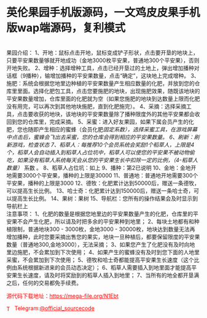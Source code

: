 # 英伦果园手机版源码，一文鸡皮皮果手机版wap端源码，复利模式

<br>果园介绍：              1、开地：鼠标点击开地，鼠标变成铲子形状，点击要开垦的地块上，只要平安果数量够就开地成功（金地3000枚平安果，普通地300个平安果），否则开地失败。                            2、增种：选择增种工具，点击已经开垦过的土地上，弹出增加播种对话框（9播种），输增加播种的平安果数量，点击“确定”，这块地上完成增种。              3、施肥：系统会根据您地里边种植的平安果数量产生相应数量的化肥，并放到您的仓库里里面。选择化肥包工具，点击您要施肥的地块，出现施肥效果，随既该地块的平安果数量增加，仓库里面的化肥就为空（如果您施肥的地块到达数量上限而化肥没有用完，可以再次到其他地块施肥，直到化肥施完）。              4、采摘：选择采摘工具，点击要收获的地块，该地块的平安果数量除了播种限度外的其他平安果都会收回到您的仓库里，完成采摘。              5、采蜜：进入好友果园，如果下属会员产生的化肥，您也随即产生相应的蜜蜂（会员化肥*固定系数），选择采蜜工具，在游戏屏幕中点击后，蜜蜂会飞出去采蜜，您的仓库会得到相应的平安果数量。              6、刷新：刷新游戏，检查状态              7、稻草人：每推荐10个会员系统会奖励1个稻草人，上限是4个，稻草人会自动插入到稻草人占位坑中，稻草人可以使您的平安果不被动物偷吃，如果没有稻草人系统每天会从您的平安果生长中扣除一定的比例，（4-稻草人数量）* 系数 。              8、稻草人占位坑：如上              9、播种：第2已说明              10、金地：金地开地需要3000个平安果，播种的上限是30000              11、普通地：普通地开地需要300个平安果，播种的上限是3000              12、德牧：化肥累计达到50000后，赠送一条德牧，可以提高生长比例。              13、哈士奇：化肥累计达到150000后，赠送一条哈士奇，可以提高生长比例。              14、果树：果树              15、导航栏：您所有的操作结果会及时显示到导航栏上<br>              注意事项：                1、化肥的数量是根据您地里边的平安果数量产生的化肥，仓库里的平安果不会产生化肥，所以请及时把多余的平安果种到地里；                2、每块土地都有和种植限制，普通地块300 - 3000枚，金地3000 - 30000枚，地块达到数量无法再增加播种，此时您要采摘出售您的果实，地块一旦种植后，都要保留限度的平安果数量（普通地300,金地3000），无法采摘；                3、如果您产生了化肥没有及时向地里边施肥，不会累加到下次使用；                4、如果产生的蜜蜂没有及时到您下面的人地里采蜜，不会累加到下次使用；                5、德牧和哈士奇都能提高平安果生长速度（这个比例由系统根据新进来的会员动态决定）；                6、稻草人需要插入到地里面才能提高平安果生长速度，请及时将奖励到的稻草人插入到地里；                7、当所有的地全都开垦满之后，任何的交易都免手续费。<br>


<p style="color: red;">源代码下载地址：<a href="https://mega-file.org/N1Ebt" style="color: red;">https://mega-file.org/N1Ebt</a></p><p style="color: red;"><img src="https://cdn-icons-png.flaticon.com/512/2111/2111646.png" alt="Telegram Icon" style="width: 16px; vertical-align: middle; margin-right: 5px;">Telegram:<a href="https://t.me/official_sourcecode" style="color: red;">@official_sourcecode</a></p>